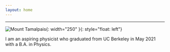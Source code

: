 ```yaml
---
layout: home
---
```

------------
![Mount Tamalpais](tam.jpg){: width="250" }{: style="float: left"}

I am an aspiring physicist who graduated from UC Berkeley in May 2021 with a B.A. in Physics.
